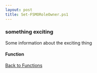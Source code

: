 ```yaml
---
layout: post
title: Set-FSMORoleOwner.ps1
---
```


### something exciting

Some information about the exciting thing

#### Function

<script src="https://gist-it.appspot.com/github.com/BanterBoy/scripts-blog/blob/master/PowerShell/functions/activeDirectory/Set-FSMORoleOwner.ps1"></script>

<a href="/menu/_pages/functions.html">Back to Functions</a>
